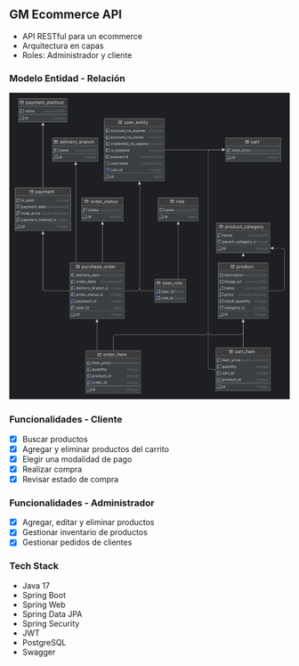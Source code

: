 ## GM Ecommerce API
- API RESTful para un ecommerce
- Arquitectura en capas
- Roles: Administrador y cliente

### Modelo Entidad - Relación
![ER-diagram](./ecommerce.png)

### Funcionalidades - Cliente
- [x] Buscar productos
- [x] Agregar y eliminar productos del carrito
- [x] Elegir una modalidad de pago
- [x] Realizar compra
- [x] Revisar estado de compra

### Funcionalidades - Administrador
- [x] Agregar, editar y eliminar productos
- [x] Gestionar inventario de productos
- [x] Gestionar pedidos de clientes

### Tech Stack
- Java 17
- Spring Boot
- Spring Web
- Spring Data JPA
- Spring Security
- JWT
- PostgreSQL
- Swagger
